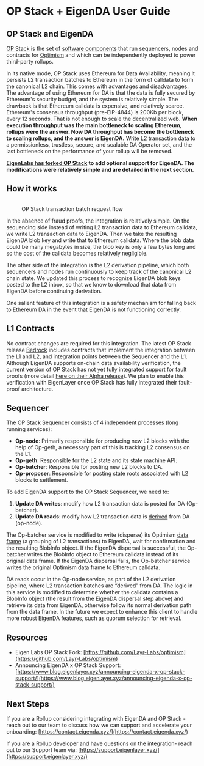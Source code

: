 # OP Stack + EigenDA User Guide

## OP Stack and EigenDA

[OP Stack](https://stack.optimism.io/) is the set of [software components](https://github.com/ethereum-optimism/optimism) that run sequencers, nodes and contracts for [Optimism](https://www.optimism.io/) and which can be independently deployed to power third-party rollups.

In its native mode, OP Stack uses Ethereum for Data Availability, meaning it persists L2 transaction batches to Ethereum in the form of calldata to form the canonical L2 chain. This comes with advantages and disadvantages. The advantage of using Ethereum for DA is that the data is fully secured by Ethereum's security budget, and the system is relatively simple. The drawback is that Ethereum calldata is expensive, and relatively scarce. Ethereum's consensus throughput (pre-EIP-4844) is 200Kb per block, every 12 seconds. That is not enough to scale the decentralized web. **When execution throughput was the main bottleneck to scaling Ethereum, rollups were the answer. Now DA throughput has become the bottleneck to scaling rollups, and the answer is EigenDA.** Write L2 transaction data to a permissionless, trustless, secure, and scalable DA Operator set, and the last bottleneck on the performance of your rollup will be removed.

[**EigenLabs has forked OP Stack**](https://github.com/Layr-labs/optimism) **to add optional support for EigenDA. The modifications were relatively simple and are detailed in the next section.**

## How it works

<figure><img src="../../../.gitbook/assets/image_2023-12-12_17-38-36.png" alt=""/><figcaption><p>OP Stack transaction batch request flow</p></figcaption></figure>

In the absence of fraud proofs, the integration is relatively simple. On the sequencing side instead of writing L2 transaction data to Ethereum calldata, we write L2 transaction data to EigenDA. Then we take the resulting EigenDA blob key and write that to Ethereum calldata. Where the blob data could be many megabytes in size, the blob key is only a few bytes long and so the cost of the calldata becomes relatively negligible.

The other side of the integration is the L2 derivation pipeline, which both sequencers and nodes run continuously to keep track of the canonical L2 chain state. We updated this process to recognize EigenDA blob keys posted to the L2 inbox, so that we know to download that data from EigenDA before continuing derivation.

One salient feature of this integration is a safety mechanism for falling back to Ethereum DA in the event that EigenDA is not functioning correctly.

## L1 Contracts

No contract changes are required for this integration. The latest OP Stack release [Bedrock](https://stack.optimism.io/docs/releases/bedrock/) includes contracts that implement the integration between the L1 and L2, and integration points between the Sequencer and the L1. Although EigenDA supports on-chain data availability verification, the current version of OP Stack has not yet fully integrated support for fault proofs (more detail [here on their Alpha release](https://blog.oplabs.co/op-stack-fault-proof-alpha/)). We plan to enable this verification with EigenLayer once OP Stack has fully integrated their fault-proof architecture.

## Sequencer

The OP Stack Sequencer consists of 4 independent processes (long running services):

- **Op-node**: Primarily responsible for producing new L2 blocks with the help of Op-geth, a necessary part of this is tracking L2 consensus on the L1.
- **Op-geth**: Responsible for the L2 state and its state machine API.
- **Op-batcher**: Responsible for posting new L2 blocks to DA.
- **Op-proposer**: Responsible for posting state roots associated with L2 blocks to settlement.

To add EigenDA support to the OP Stack Sequencer, we need to:

1. **Update DA writes**: modify how L2 transaction data is posted for DA (Op-batcher).
2. **Update DA reads**: modify how L2 transaction data is [derived](https://github.com/ethereum-optimism/optimism/blob/develop/specs/derivation.md#l2-chain-derivation-pipeline) from DA (op-node).

The Op-batcher service is modified to write (disperse) its Optimism [data frame](https://github.com/ethereum-optimism/optimism/blob/develop/specs/glossary.md#channel-frame) (a grouping of L2 transactions) to EigenDA, wait for confirmation and the resulting BlobInfo object. If the EigenDA dispersal is successful, the Op-batcher writes the BlobInfo object to Ethereum calldata instead of its original data frame. If the EigenDA dispersal fails, the Op-batcher service writes the original Optimism data frame to Ethereum calldata.

DA reads occur in the Op-node service, as part of the L2 derivation pipeline, where L2 transaction batches are “derived” from DA. The logic in this service is modified to determine whether the calldata contains a BlobInfo object (the result from the EigenDA dispersal step above) and retrieve its data from EigenDA, otherwise follow its normal derivation path from the data frame. In the future we expect to enhance this client to handle more robust EigenDA features, such as quorum selection for retrieval.

## Resources

- Eigen Labs OP Stack Fork: [https://github.com/Layr-Labs/optimism](https://github.com/Layr-Labs/optimism)
- Announcing EigenDA x OP Stack Support: [https://www.blog.eigenlayer.xyz/announcing-eigenda-x-op-stack-support/](https://www.blog.eigenlayer.xyz/announcing-eigenda-x-op-stack-support/)

## Next Steps

If you are a Rollup considering integrating with EigenDA and OP Stack - reach out to our team to discuss how we can support and accelerate your onboarding: [https://contact.eigenda.xyz/](https://contact.eigenda.xyz/)

If you are a Rollup developer and have questions on the integration- reach out to our Support team via: [https://support.eigenlayer.xyz/](https://support.eigenlayer.xyz/)
